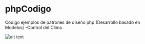 # phpCodigo
Código ejemplos de patrones de diseño php (Desarrollo basado en Modelos)
-Control del Clima

![alt text](https://lh3.googleusercontent.com/1CD529dh6mSedEr5uaQs4BWbtPztMQ_r1RXqJIVvx4fZEhpD_2gVVqodil2hqac2mdb4ptVWv68=w1311-h658)
